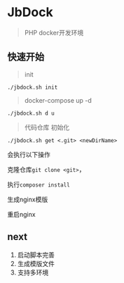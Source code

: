 # JbDock

> PHP docker开发环境

## 快速开始

> init

```shell
./jbdock.sh init
```

> docker-compose up -d

```shell
./jbdock.sh d u 
```

> 代码仓库 初始化

```shell
./jbdock.sh get <.git> <newDirName> 
```

会执行以下操作

克隆仓库`git clone <git>`，

执行`composer install`

生成nginx模版

重启nginx

## next

1. 启动脚本完善
2. 生成模版文件
3. 支持多环境
